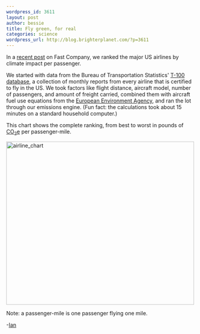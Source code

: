 ```yaml
--- 
wordpress_id: 3611
layout: post
author: bessie
title: Fly green, for real
categories: science
wordpress_url: http://blog.brighterplanet.com/?p=3611
---
```

In a <a href="http://www.fastcompany.com/blog/patti-prairie/new-climate-economy/fly-green-real">recent post</a> on Fast Company, we ranked the major US airlines by climate impact per passenger.

We started with data from the Bureau of Transportation Statistics' <a href="http://www.transtats.bts.gov/Fields.asp?Table_ID=309">T-100 database</a>, a collection of monthly reports from every airline that is certified to fly in the US. We took factors like flight distance, aircraft model, number of passengers, and amount of freight carried, combined them with aircraft fuel use equations from the <a href="http://www.eea.europa.eu/publications/emep-eea-emission-inventory-guidebook-2009">European Environment Agency</a>, and ran the lot through our emissions engine. (Fun fact: the calculations took about 15 minutes on a standard household computer.)

This chart shows the complete ranking, from best to worst in pounds of <a href="http://brighterplanet.com/entries/7">CO<sub>2</sub>e</a> per passenger-mile</align>.


<img src="http://farm5.static.flickr.com/4043/4267487598_efa4c22096.jpg" alt="airline_chart" width="500" height="433" />
<align="right">

Note: a passenger-mile is one passenger flying one mile.

-<a href="http://brighterplanet.com/users/ihough">Ian</a>
